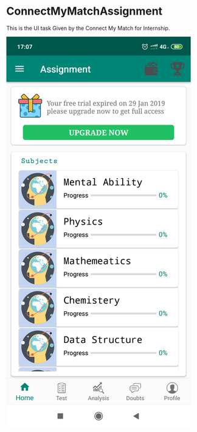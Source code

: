 # ConnectMyMatchAssignment

This is the UI task Given by the Connect My Match for Internship.

![alt text](https://github.com/vikas8452/ConnectMyMatchAssignment/blob/master/app/src/main/res/drawable/Demo.png)
